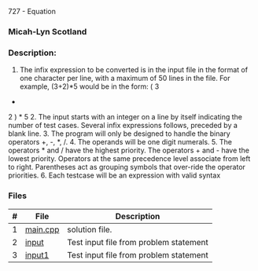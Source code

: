 727 - Equation
### Micah-Lyn Scotland
### Description:

1. The infix expression to be converted is in the input file in the format of one character per line,
with a maximum of 50 lines in the file. For example, (3+2)*5 would be in the form:
(
3
+
2
)
*
5
2. The input starts with an integer on a line by itself indicating the number of test cases. Several
infix expressions follows, preceded by a blank line.
3. The program will only be designed to handle the binary operators +, -, *, /.
4. The operands will be one digit numerals.
5. The operators * and / have the highest priority. The operators + and - have the lowest priority.
Operators at the same precedence level associate from left to right. Parentheses act as grouping
symbols that over-ride the operator priorities.
6. Each testcase will be an expression with valid syntax
### Files

|   #   | File                       | Description                                                |
| :---: | -------------------------- | ---------------------------------------------------------- |
|   1   | [main.cpp](https://github.com/Micah-Lyn/4883-Programming_Techniques-Scotland/blob/master/Assignments/P02/727/main.cpp)     | solution file.                                             |
|   2   | [input](https://github.com/Micah-Lyn/4883-Programming_Techniques-Scotland/blob/master/Assignments/P02/727/input)           | Test input file from problem statement   
|   3   | [input1](https://github.com/Micah-Lyn/4883-Programming_Techniques-Scotland/blob/master/Assignments/P02/727/input1)           | Test input file from problem statement   |
